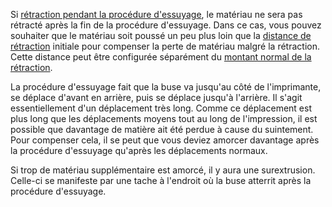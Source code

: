 Si [rétraction pendant la procédure d'essuyage](wipe_retraction_enable.md), le matériau ne sera pas rétracté après la fin de la procédure d'essuyage. Dans ce cas, vous pouvez souhaiter que le matériau soit poussé un peu plus loin que la [distance de rétraction](wipe_retraction_amount.md) initiale pour compenser la perte de matériau malgré la rétraction. Cette distance peut être configurée séparément du [montant normal de la rétraction](../travel/retraction_extra_prime_amount.md).

La procédure d'essuyage fait que la buse va jusqu'au côté de l'imprimante, se déplace d'avant en arrière, puis se déplace jusqu'à l'arrière. Il s'agit essentiellement d'un déplacement très long. Comme ce déplacement est plus long que les déplacements moyens tout au long de l'impression, il est possible que davantage de matière ait été perdue à cause du suintement. Pour compenser cela, il se peut que vous deviez amorcer davantage après la procédure d'essuyage qu'après les déplacements normaux.

Si trop de matériau supplémentaire est amorcé, il y aura une surextrusion. Celle-ci se manifeste par une tache à l'endroit où la buse atterrit après la procédure d'essuyage.
